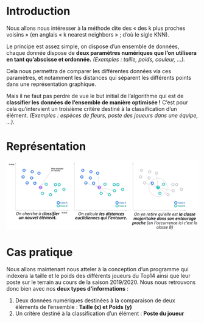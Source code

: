 # Introduction
Nous allons nous intéresser à la méthode dite des « des k plus proches voisins »
(en anglais « k nearest neighbors » ; d’où le sigle KNN).

Le principe est assez simple, on dispose d’un ensemble de données, chaque donnée dispose de **deux paramètres numériques que l’on utilisera en tant qu’abscisse et ordonnée.**
*(Exemples : taille, poids, couleur, …).*

Cela nous permettra de comparer les différentes données via ces paramètres, et notamment les distances qui séparent les différents points dans une représentation graphique.

Mais il ne faut pas perdre de vue le but initial de l’algorithme qui est de **classifier les données de l’ensemble de manière optimisée !**
C’est pour cela qu’intervient un troisième critère destiné à la classification d’un élément.
*(Exemples : espèces de fleurs, poste des joueurs dans une équipe, …).*

# Représentation
<html>
    <p align="center">
        <img src="https://github.com/4strium/Top14-K-Nearest-Neighbors/blob/main/representation_knn.png" alt="KNN diagram"/>
    </p>
</html>

# Cas pratique
Nous allons maintenant nous atteler à la conception d’un programme qui indexera la taille et le poids des différents joueurs du Top14 ainsi que leur poste sur le terrain au cours de la saison 2019/2020.
Nous nous retrouvons donc bien avec nos **deux types d’informations** :
1. Deux données numériques destinées à la comparaison de deux éléments de l’ensemble : **Taille (x) et Poids (y)**
2. Un critère destiné à la classification d’un élément : **Poste du joueur**